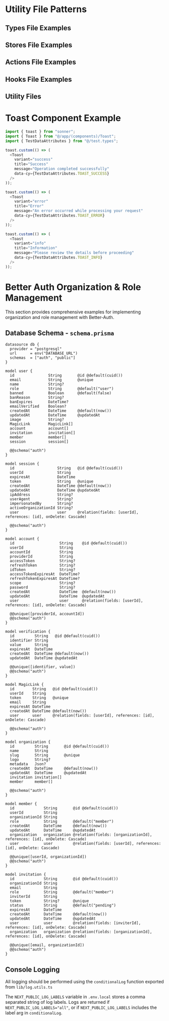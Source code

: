 # Utility File Patterns

## Types File Examples

<!-- section-1 -->

## Stores File Examples

<!-- section-2 -->

## Actions File Examples

<!-- section-3 -->

## Hooks File Examples

<!-- section-4 -->

## Utility Files

<!-- section-5 -->

# Toast Component Example

```typescript
import { toast } from "sonner";
import { Toast } from "@/app/(components)/Toast";
import { TestDataAttributes } from "@/test.types";

toast.custom(() => (
  <Toast
    variant="success"
    title="Success"
    message="Operation completed successfully"
    data-cy={TestDataAttributes.TOAST_SUCCESS}
  />
));

toast.custom(() => (
  <Toast
    variant="error"
    title="Error"
    message="An error occurred while processing your request"
    data-cy={TestDataAttributes.TOAST_ERROR}
  />
));

toast.custom(() => (
  <Toast
    variant="info"
    title="Information"
    message="Please review the details before proceeding"
    data-cy={TestDataAttributes.TOAST_INFO}
  />
));
```

# Better Auth Organization & Role Management

This section provides comprehensive examples for implementing organization and role management with Better-Auth.

## Database Schema - `schema.prisma`

```prisma
datasource db {
  provider = "postgresql"
  url      = env("DATABASE_URL")
  schemas  = ["auth", "public"]
}

model user {
  id               String       @id @default(cuid())
  email            String       @unique
  name             String?
  role             String       @default("user")
  banned           Boolean      @default(false)
  banReason        String?
  banExpires       DateTime?
  emailVerified    Boolean?
  createdAt        DateTime     @default(now())
  updatedAt        DateTime     @updatedAt
  image            String?
  MagicLink        MagicLink[]
  account          account[]
  invitation       invitation[]
  member           member[]
  session          session[]

  @@schema("auth")
}

model session {
  id                   String   @id @default(cuid())
  userId               String
  expiresAt            DateTime
  token                String   @unique
  createdAt            DateTime @default(now())
  updatedAt            DateTime @updatedAt
  ipAddress            String?
  userAgent            String?
  impersonatedBy       String?
  activeOrganizationId String?
  user                 user     @relation(fields: [userId], references: [id], onDelete: Cascade)

  @@schema("auth")
}

model account {
  id                    String    @id @default(cuid())
  userId                String
  accountId             String
  providerId            String
  accessToken           String?
  refreshToken          String?
  idToken               String?
  accessTokenExpiresAt  DateTime?
  refreshTokenExpiresAt DateTime?
  scope                 String?
  password              String?
  createdAt             DateTime  @default(now())
  updatedAt             DateTime  @updatedAt
  user                  user      @relation(fields: [userId], references: [id], onDelete: Cascade)

  @@unique([providerId, accountId])
  @@schema("auth")
}

model verification {
  id         String   @id @default(cuid())
  identifier String
  value      String
  expiresAt  DateTime
  createdAt  DateTime @default(now())
  updatedAt  DateTime @updatedAt

  @@unique([identifier, value])
  @@schema("auth")
}

model MagicLink {
  id        String   @id @default(cuid())
  userId    String
  token     String   @unique
  email     String
  expiresAt DateTime
  createdAt DateTime @default(now())
  user      user     @relation(fields: [userId], references: [id], onDelete: Cascade)

  @@schema("auth")
}

model organization {
  id         String       @id @default(cuid())
  name       String
  slug       String       @unique
  logo       String?
  metadata   Json?
  createdAt  DateTime     @default(now())
  updatedAt  DateTime     @updatedAt
  invitation invitation[]
  member     member[]

  @@schema("auth")
}

model member {
  id             String       @id @default(cuid())
  userId         String
  organizationId String
  role           String       @default("member")
  createdAt      DateTime     @default(now())
  updatedAt      DateTime     @updatedAt
  organization   organization @relation(fields: [organizationId], references: [id], onDelete: Cascade)
  user           user         @relation(fields: [userId], references: [id], onDelete: Cascade)

  @@unique([userId, organizationId])
  @@schema("auth")
}

model invitation {
  id             String       @id @default(cuid())
  organizationId String
  email          String
  role           String       @default("member")
  inviterId      String
  token          String?      @unique
  status         String       @default("pending")
  expiresAt      DateTime
  createdAt      DateTime     @default(now())
  updatedAt      DateTime     @updatedAt
  user           user         @relation(fields: [inviterId], references: [id], onDelete: Cascade)
  organization   organization @relation(fields: [organizationId], references: [id], onDelete: Cascade)

  @@unique([email, organizationId])
  @@schema("auth")
}
```

## Console Logging

All logging should be performed using the `conditionalLog` function exported from `lib/log.utils.ts`

The `NEXT_PUBLIC_LOG_LABELS` variable in `.env.local` stores a comma separated string of log labels. Logs are returned if `NEXT_PUBLIC_LOG_LABELS="all"`, or if `NEXT_PUBLIC_LOG_LABELS` includes the label arg in `conditionalLog`.
